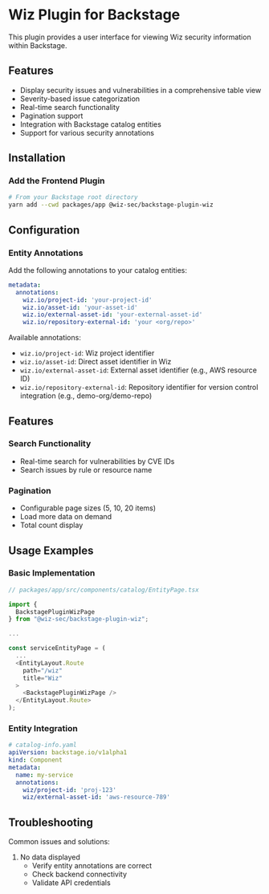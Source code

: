 # Wiz Plugin for Backstage

This plugin provides a user interface for viewing Wiz security information within Backstage.

## Features

- Display security issues and vulnerabilities in a comprehensive table view
- Severity-based issue categorization
- Real-time search functionality
- Pagination support
- Integration with Backstage catalog entities
- Support for various security annotations

## Installation

### Add the Frontend Plugin

```bash
# From your Backstage root directory
yarn add --cwd packages/app @wiz-sec/backstage-plugin-wiz
```

## Configuration

### Entity Annotations

Add the following annotations to your catalog entities:

```yaml
metadata:
  annotations:
    wiz.io/project-id: 'your-project-id'
    wiz.io/asset-id: 'your-asset-id'
    wiz.io/external-asset-id: 'your-external-asset-id'
    wiz.io/repository-external-id: 'your <org/repo>'
```

Available annotations:

- `wiz.io/project-id`: Wiz project identifier
- `wiz.io/asset-id`: Direct asset identifier in Wiz
- `wiz.io/external-asset-id`: External asset identifier (e.g., AWS resource ID)
- `wiz.io/repository-external-id`: Repository identifier for version control integration (e.g., demo-org/demo-repo)

## Features

### Search Functionality

- Real-time search for vulnerabilities by CVE IDs
- Search issues by rule or resource name

### Pagination

- Configurable page sizes (5, 10, 20 items)
- Load more data on demand
- Total count display

## Usage Examples

### Basic Implementation

```typescript
// packages/app/src/components/catalog/EntityPage.tsx

import {
  BackstagePluginWizPage
} from "@wiz-sec/backstage-plugin-wiz";

...

const serviceEntityPage = (
  ...
  <EntityLayout.Route
    path="/wiz"
    title="Wiz"
  >
    <BackstagePluginWizPage />
  </EntityLayout.Route>
);
```

### Entity Integration

```yaml
# catalog-info.yaml
apiVersion: backstage.io/v1alpha1
kind: Component
metadata:
  name: my-service
  annotations:
    wiz/project-id: 'proj-123'
    wiz/external-asset-id: 'aws-resource-789'
```

## Troubleshooting

Common issues and solutions:

1. No data displayed
   - Verify entity annotations are correct
   - Check backend connectivity
   - Validate API credentials
